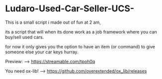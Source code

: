 # Ludaro-Used-Car-Seller-UCS-

This is a small script i made out of fun at 2 am,

its a script that will when its done work as a job framework where you can buy/sell used cars.

for now it only gives you the option to have an item (or command) to give someone else your car keys hurray.

Preview: --> https://streamable.com/tpoh0q

You need ox-lib! --> https://github.com/overextended/ox_lib/releases
